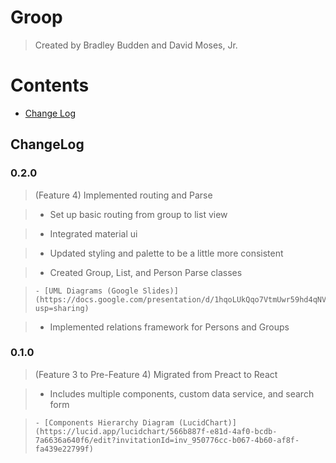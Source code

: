 
# Groop

> Created by Bradley Budden and David Moses, Jr.

  

# Contents

- [Change Log](#change-log)

  

## ChangeLog

### 0.2.0

> (Feature 4) Implemented routing and Parse

> - Set up basic routing from group to list view

> - Integrated material ui

> - Updated styling and palette to be a little more consistent

> - Created Group, List, and Person Parse classes

>     - [UML Diagrams (Google Slides)](https://docs.google.com/presentation/d/1hqoLUkQqo7VtmUwr59hd4qNV3zNioZZG9MfKgY40slo/edit?usp=sharing)

> - Implemented relations framework for Persons and Groups

### 0.1.0

> (Feature 3 to Pre-Feature 4) Migrated from Preact to React

> - Includes multiple components, custom data service, and search form

>     - [Components Hierarchy Diagram (LucidChart)](https://lucid.app/lucidchart/566b887f-e81d-4af0-bcdb-7a6636a640f6/edit?invitationId=inv_950776cc-b067-4b60-af8f-fa439e22799f)